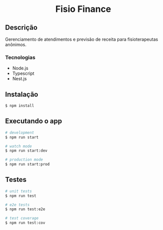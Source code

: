   <h1 align="center">Fisio Finance</h1>

## Descrição

Gerenciamento de atendimentos e previsão de receita para fisioterapeutas anônimos.

### Tecnologias

- Node.js
- Typescript
- Nest.js

## Instalação

```bash
$ npm install
```

## Executando o app

```bash
# development
$ npm run start

# watch mode
$ npm run start:dev

# production mode
$ npm run start:prod
```

## Testes

```bash
# unit tests
$ npm run test

# e2e tests
$ npm run test:e2e

# test coverage
$ npm run test:cov
```
